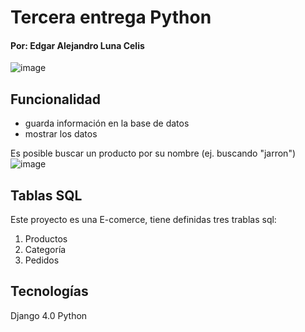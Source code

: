 # Tercera entrega Python

#### Por: Edgar Alejandro Luna Celis

![image](https://github.com/Alej0ArtTech/Python_e_commerce/assets/139415517/46981d26-83a8-4b79-85ec-83f02cba7ecb)

## Funcionalidad
+ guarda información en la base de datos
+ mostrar los datos

Es posible buscar un producto por su nombre (ej. buscando "jarron")
![image](https://github.com/Alej0ArtTech/Python_e_commerce/assets/139415517/b8bedf2f-adff-4628-b958-3edca67f8466)


## Tablas SQL
Este proyecto es una E-comerce, tiene definidas tres trablas sql:

1. Productos
2. Categoría
3. Pedidos

## Tecnologías
Django 4.0
Python
